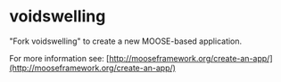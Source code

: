voidswelling
=====

"Fork voidswelling" to create a new MOOSE-based application.

For more information see: [http://mooseframework.org/create-an-app/](http://mooseframework.org/create-an-app/)
